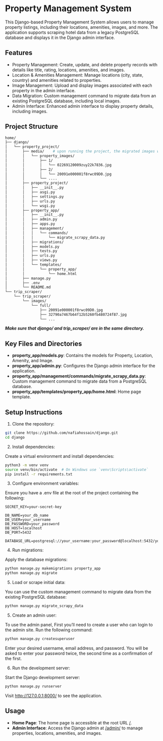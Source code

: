 # Property Management System

This Django-based Property Management System allows users to manage property listings, including their locations, amenities, images, and more. The application supports scraping hotel data from a legacy PostgreSQL database and displays it in the Django admin interface.


## Features
  - Property Management: Create, update, and delete property records with details like title, rating, locations, amenities, and images.
  - Location & Amenities Management: Manage locations (city, state, country) and amenities related to properties.
  - Image Management: Upload and display images associated with each property in the admin interface.
  - Data Migration: Custom management command to migrate data from an existing PostgreSQL database, including local images.
  - Admin Interface: Enhanced admin interface to display property details, including images.


## Project Structure

```bash
home/
├── django/
│   └── property_project/
│       ├── media/    # upon running the project, the migrated images will be stored in this folder.
│       │   └── property_images/
│       │       ├── 1/
│       │       │   └── 02269120009zuy22k7836.jpg
│       │       ├── 2/
│       │       │   └── 20091e000001f8rwc09D0.jpg
│       │       └── ....
│       ├── property_project/
│       │   ├── __init__.py
│       │   ├── asgi.py
│       │   ├── settings.py
│       │   ├── urls.py
│       │   └── wsgi.py
│       ├── property_app/
│       │   ├── __init__.py
│       │   ├── admin.py
│       │   ├── apps.py
│       │   ├── management/
│       │   │   └── commands/
│       │   │       └── migrate_scrapy_data.py
│       │   ├── migrations/
│       │   ├── models.py
│       │   ├── tests.py
│       │   ├── urls.py
│       │   ├── views.py
│       │   └── templates/
│       │       └── property_app/
│       │           └── home.html
│       ├── manage.py
│       ├── .env
│       └── README.md
└── trip_scraper/
    └── trip_scraper/
        └── images/
            └── full/
                ├── 20091e000001f8rwc09D0.jpg
                ├── 32790a7467b64f12b5260fb480724f87.jpg
                └── ...
```

***Make sure that django/ and trip_scraper/ are in the same directory.***


## Key Files and Directories
  - **property_app/models.py**: Contains the models for Property, Location, Amenity, and Image.
  - **property_app/admin.py**: Configures the Django admin interface for the application.
  - **property_app/management/commands/migrate_scrapy_data.py**: Custom management command to migrate data from a PostgreSQL database.
  - **property_app/templates/property_app/home.html**: Home page template.


## Setup Instructions

  1. Clone the repository:
  
  ```bash
  git clone https://github.com/nafiahossain/django.git
  cd django
  ```

  2. Install dependencies:
  
  Create a virtual environment and install dependencies:
  
  ```bash
  python3 -m venv venv
  source venv/bin/activate  # On Windows use `venv\Scripts\activate`
  pip install -r requirements.txt
  ```

  3. Configure environment variables:
  
  Ensure you have a .env file at the root of the project containing the following:
  
  ```plaintext
  SECRET_KEY=your-secret-key

  DB_NAME=your_db_name
  DB_USER=your_username
  DB_PASSWORD=your_password
  DB_HOST=localhost
  DB_PORT=5432
  
  DATABASE_URL=postgresql://your_username:your_password@localhost:5432/your_db_name
  ```
  4. Run migrations:
  
  Apply the database migrations:
  
  ```bash
  python manage.py makemigrations property_app
  python manage.py migrate
  ```

  5. Load or scrape initial data:
  
  You can use the custom management command to migrate data from the existing PostgreSQL 
  database:
    
  ```bash
  python manage.py migrate_scrapy_data
  ```

  5. Create an admin user:
  
  To use the admin panel, First you’ll need to create a user who can login to the admin site. Run the following command:
    
  ```bash
  python manage.py createsuperuser
  ```

  Enter your desired username, email address, and password. You will be asked to enter your password twice, the second time as a confirmation of the first.

  6. Run the development server:
  
  Start the Django development server:
  
  ```bash
  python manage.py runserver
  ```

  Visit http://127.0.0.1:8000/ to see the application.


## Usage
  - **Home Page**: The home page is accessible at the root URL [/](http://127.0.0.1:8000/).
  - **Admin Interface**: Access the Django admin at [/admin/](http://127.0.0.1:8000/admin/) to manage properties, locations, amenities, and images.


